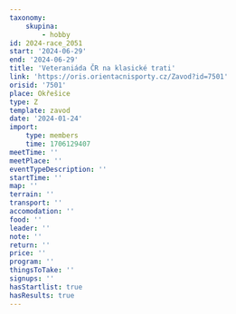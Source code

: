 ```yaml
---
taxonomy:
    skupina:
        - hobby
id: 2024-race_2051
start: '2024-06-29'
end: '2024-06-29'
title: 'Veteraniáda ČR na klasické trati'
link: 'https://oris.orientacnisporty.cz/Zavod?id=7501'
orisid: '7501'
place: Okřešice
type: Z
template: zavod
date: '2024-01-24'
import:
    type: members
    time: 1706129407
meetTime: ''
meetPlace: ''
eventTypeDescription: ''
startTime: ''
map: ''
terrain: ''
transport: ''
accomodation: ''
food: ''
leader: ''
note: ''
return: ''
price: ''
program: ''
thingsToTake: ''
signups: ''
hasStartlist: true
hasResults: true
---
```


